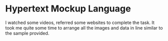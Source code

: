 # Hypertext Mockup Language
I watched some videos, referred some websites to complete the task. It took me quite some time to arrange all the images and data in line similar to the sample provided. 

